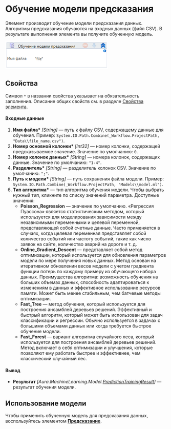 # Обучение модели предсказания

Элемент производит обучение модели предсказания данных. Алгоритмы предсказания обучаются на входных данных (файл CSV). В результате выполнения элемента вы получите обученную модель.

![](<../../../.gitbook/assets/image (187).png>)


## Свойства
Символ `*` в названии свойства указывает на обязательность заполнения. Описание общих свойств см. в разделе [Свойства элемента](https://docs.primo-rpa.ru/primo-rpa/primo-studio/process/elements#svoistva-elementa).

#### Входные данные

1. **Имя файла\*** *[String]* — путь к файлу CSV, содержащему данные для обучения. Пример: `System.IO.Path.Combine(_Workflow.ProjectPath, "Data\\file_name.csv")`.
2. **Номер основной колонки\*** *[Int32]* — номер колонки, содержащей предсказываемое значение. Значение по умолчанию: `0`.
3. **Номер колонок данных\*** *[String]* — номера колонок, содержащих данные. Значение по умолчанию: `"1-4"`.
4. **Разделитель\*** *[String]* — разделитель колонок CSV. Значение по умолчанию: `";"`.
5. **Путь к модели\*** *[String]* — путь сохранения файла модели. Пример: `System.IO.Path.Combine(_Workflow.ProjectPath, "Models\\model.ml")`.
6. **Тип алгоритма\*** — тип алгоритма обучения модели. Чтобы выбрать нужный тип, кликните по списку значений параметра. Доступные значения:
   * **Poisson_Regression** — значение по умолчанию. «Регрессия Пуассона» является статистическим методом, который используется для моделирования зависимости между независимыми переменными и целевой переменной, представляющей собой счетные данные. Часто применяется в случаях, когда целевая переменная представляет собой количество событий или частоту событий, такие как число заявок на сайте, количество аварий на дороге и т. д. 
   * **Online_Gradient_Descent** — представляет собой метод оптимизации, который используется для обновления параметров модели по мере получения новых данных. Метод основан на итеративном обновлении весов модели с учетом градиента функции потерь по каждому примеру из обучающего набора данных. Преимущества алгоритма: возможность обучения на больших объемах данных, способность адаптироваться к изменениям в данных и эффективное использование ресурсов памяти. Может быть менее стабильным, чем батчевые методы оптимизации.
   * **Fast_Tree** — метод обучения, который используется для построения ансамблей деревьев решений. Эффективный и быстрый алгоритм, который может быть использован для задач классификации и регрессии. Обычно используется в задачах с большими объемами данных или когда требуется быстрое обучение модели. 
   * **Fast_Forest** — вариант алгоритма случайного леса, который используется для построения ансамблей деревьев решений. Метод включает в себя оптимизации и улучшения, которые позволяют ему работать быстрее и эффективнее, чем классический случайный лес.


#### Вывод

* **Результат** *[Aura.MachineLearning.Model.[PredictionTrainingResult](https://docs.primo-rpa.ru/primo-rpa/g_elements/el_extra/els_machine_learning/datatypes/predictiontrainingresult)]* — результат обучения модели.


## Использование модели

Чтобы применить обученную модель для предсказания данных, воспользуйтесь элементом [**Предсказание**](https://docs.primo-rpa.ru/primo-rpa/g_elements/el_extra/els_machine_learning/el_prediction).
